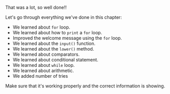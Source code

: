 ﻿
That was a lot, so well done!! 

Let's go through everything we've done in this chapter:

 - We learned about `for` loop.
 - We learned about  how to `print` a `for` loop.
 - Improved the welcome message using the `for` loop.
  - We learned about the `input()` function.
 - We learned about the `lower()` method.
 - We learned about comparators.
 - We learned about conditional statement.
 - We learned about `while` loop.
 - We learned about arithmetic.
 - We added number of tries


Make sure that it's working properly and the correct information is showing.


